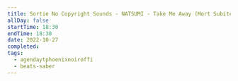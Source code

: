 ```yaml
---
title: Sortie No Copyright Sounds - NATSUMI - Take Me Away (Mort Subite - Normal)
allDay: false
startTime: 18:30
endTime: 18:30
date: 2022-10-27
completed: 
tags:
  - agendaytphoenixnoiroffi
  - beats-saber
---
```

